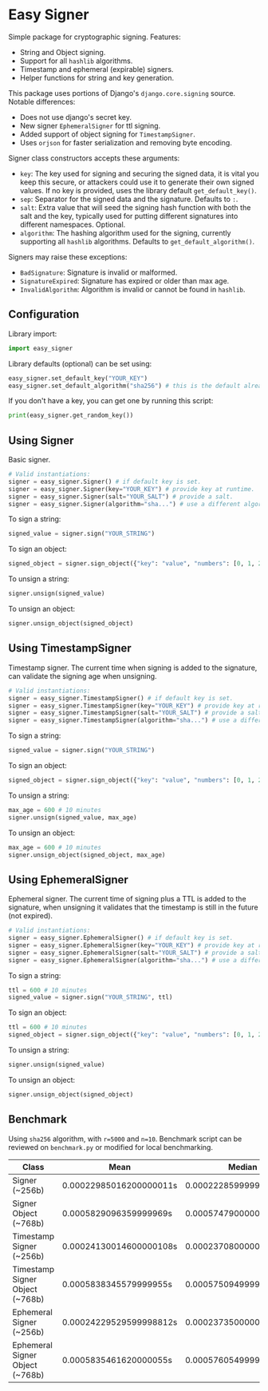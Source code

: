 # Easy Signer

Simple package for cryptographic signing. Features:
- String and Object signing.
- Support for all `hashlib` algorithms.
- Timestamp and ephemeral (expirable) signers.
- Helper functions for string and key generation.

This package uses portions of Django's `django.core.signing` source. Notable differences:
- Does not use django's secret key.
- New signer `EphemeralSigner` for ttl signing.
- Added support of object signing for `TimestampSigner`.
- Uses `orjson` for faster serialization and removing byte encoding.

Signer class constructors accepts these arguments:
- `key`: The key used for signing and securing the signed data, it is vital you keep this secure, or attackers could use it to generate their own signed values. If no key is provided, uses the library default `get_default_key()`.
- `sep`: Separator for the signed data and the signature. Defaults to `:`.
- `salt`: Extra value that will seed the signing hash function with both the salt and the key, typically used for putting different signatures into different namespaces. Optional.
- `algorithm`: The hashing algorithm used for the signing, currently supporting all `hashlib` algorithms. Defaults to `get_default_algorithm()`.

Signers may raise these exceptions:

- `BadSignature`: Signature is invalid or malformed.
- `SignatureExpired`: Signature has expired or older than max age.
- `InvalidAlgorithm`: Algorithm is invalid or cannot be found in `hashlib`.

## Configuration

Library import:
```python
import easy_signer
```

Library defaults (optional) can be set using:

```python
easy_signer.set_default_key("YOUR_KEY")
easy_signer.set_default_algorithm("sha256") # this is the default already
```

If you don't have a key, you can get one by running this script:

```python
print(easy_signer.get_random_key())
```

## Using Signer

Basic signer.

```python
# Valid instantiations:
signer = easy_signer.Signer() # if default key is set.
signer = easy_signer.Signer(key="YOUR_KEY") # provide key at runtime.
signer = easy_signer.Signer(salt="YOUR_SALT") # provide a salt.
signer = easy_signer.Signer(algorithm="sha...") # use a different algorithm.
```

To sign a string:
```python
signed_value = signer.sign("YOUR_STRING")
```

To sign an object:

```python
signed_object = signer.sign_object({"key": "value", "numbers": [0, 1, 2]})
```

To unsign a string:

```python
signer.unsign(signed_value)
```

To unsign an object:

```python
signer.unsign_object(signed_object)
```

## Using TimestampSigner

Timestamp signer. The current time when signing is added to the signature, can validate the signing age when unsigning.

```python
# Valid instantiations:
signer = easy_signer.TimestampSigner() # if default key is set.
signer = easy_signer.TimestampSigner(key="YOUR_KEY") # provide key at runtime.
signer = easy_signer.TimestampSigner(salt="YOUR_SALT") # provide a salt.
signer = easy_signer.TimestampSigner(algorithm="sha...") # use a different algorithm.
```

To sign a string:
```python
signed_value = signer.sign("YOUR_STRING")
```

To sign an object:

```python
signed_object = signer.sign_object({"key": "value", "numbers": [0, 1, 2]})
```

To unsign a string:

```python
max_age = 600 # 10 minutes
signer.unsign(signed_value, max_age)
```

To unsign an object:

```python
max_age = 600 # 10 minutes
signer.unsign_object(signed_object, max_age)
```

## Using EphemeralSigner

Ephemeral signer. The current time of signing plus a TTL is added to the signature, when unsigning it validates that the timestamp is still in the future (not expired).

```python
# Valid instantiations:
signer = easy_signer.EphemeralSigner() # if default key is set.
signer = easy_signer.EphemeralSigner(key="YOUR_KEY") # provide key at runtime.
signer = easy_signer.EphemeralSigner(salt="YOUR_SALT") # provide a salt.
signer = easy_signer.EphemeralSigner(algorithm="sha...") # use a different algorithm.
```

To sign a string:
```python
ttl = 600 # 10 minutes
signed_value = signer.sign("YOUR_STRING", ttl)
```

To sign an object:

```python
ttl = 600 # 10 minutes
signed_object = signer.sign_object({"key": "value", "numbers": [0, 1, 2]}, ttl)
```

To unsign a string:

```python
signer.unsign(signed_value)
```

To unsign an object:

```python
signer.unsign_object(signed_object)
```

## Benchmark

Using `sha256` algorithm, with `r=5000` and `n=10`. Benchmark script can be reviewed on `benchmark.py` or modified for local benchmarking.

Class                     | Mean                      | Median                    | Min                       | Max
------------------------- | ------------------------- | ------------------------- | ------------------------- | -------------------------
Signer (~256b)                   |   0.00022985016200000011s |   0.00022285999999996917s |   0.00021266000000004227s |    0.0012860500000000386s
Signer Object (~768b)            |    0.0005829096359999969s |    0.0005747900000001138s |    0.0005569999999998742s |    0.0010333499999997998s
Timestamp Signer (~256b)         |   0.00024130014600000108s |   0.00023708000000013384s |   0.00022681000000019936s |    0.0006035599999997032s
Timestamp Signer Object (~768b)  |    0.0005838345579999955s |    0.0005750949999999477s |    0.0005500100000006114s |    0.0010899600000001896s
Ephemeral Signer (~256b)         |   0.00024229529599998812s |   0.00023735000000044693s |   0.00022601000000008754s |     0.000627810000000295s
Ephemeral Signer Object (~768b)  |    0.0005835461620000055s |    0.0005760549999997977s |      0.00055435000000017s |    0.0010262900000000742s